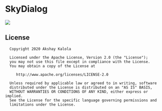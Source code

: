 # SkyDialog
[![](https://jitpack.io/v/akshaykalola28/skydialog.svg)](https://jitpack.io/#akshaykalola28/skydialog)

## License
   
      Copyright 2020 Akshay Kalola

      Licensed under the Apache License, Version 2.0 (the "License");
      you may not use this file except in compliance with the License.
      You may obtain a copy of the License at

         http://www.apache.org/licenses/LICENSE-2.0

      Unless required by applicable law or agreed to in writing, software
      distributed under the License is distributed on an "AS IS" BASIS,
      WITHOUT WARRANTIES OR CONDITIONS OF ANY KIND, either express or implied.
      See the License for the specific language governing permissions and
      limitations under the License.
